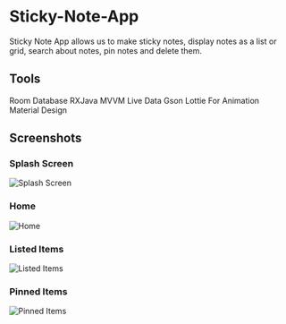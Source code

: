 # Sticky-Note-App

Sticky Note App allows us to make sticky notes, display notes as a list or grid, search about notes, pin notes and delete them.
####
## Tools

Room Database
RXJava
MVVM
Live Data
Gson
Lottie For Animation
Material Design

## Screenshots

### Splash Screen
![Splash Screen](https://user-images.githubusercontent.com/74308533/158088727-8e91a83b-7461-4760-b8af-9597fcaa6498.jpg)

### Home
![Home](https://user-images.githubusercontent.com/74308533/158089261-a935e2b0-94ce-491f-9da1-43066552f65d.jpg)

### Listed Items
![Listed Items](https://user-images.githubusercontent.com/74308533/158089383-5b00ae54-e750-4bac-bc01-998b0e9b46e0.jpg)

### Pinned Items
![Pinned Items](https://user-images.githubusercontent.com/74308533/158089568-3bcbb256-678d-467c-be01-2cadf222bb5b.jpg)
